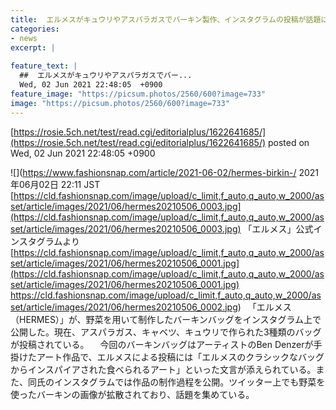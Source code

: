 ```yaml
---
title:  エルメスがキュウリやアスパラガスでバーキン製作、インスタグラムの投稿が話題に  
categories:
- news
excerpt: |
  
feature_text: |
  ##  エルメスがキュウリやアスパラガスでバー...
  Wed, 02 Jun 2021 22:48:05  +0900
feature_image: "https://picsum.photos/2560/600?image=733"
image: "https://picsum.photos/2560/600?image=733"
---
```


[https://rosie.5ch.net/test/read.cgi/editorialplus/1622641685/](https://rosie.5ch.net/test/read.cgi/editorialplus/1622641685/)
posted on Wed, 02 Jun 2021 22:48:05  +0900

<!--more-->

![](https://www.fashionsnap.com/article/2021-06-02/hermes-birkin-/ 2021年06月02日 22:11 JST [https://cld.fashionsnap.com/image/upload/c_limit,f_auto,q_auto,w_2000/asset/article/images/2021/06/hermes20210506_0003.jpg](https://cld.fashionsnap.com/image/upload/c_limit,f_auto,q_auto,w_2000/asset/article/images/2021/06/hermes20210506_0003.jpg) 「エルメス」公式インスタグラムより [https://cld.fashionsnap.com/image/upload/c_limit,f_auto,q_auto,w_2000/asset/article/images/2021/06/hermes20210506_0001.jpg](https://cld.fashionsnap.com/image/upload/c_limit,f_auto,q_auto,w_2000/asset/article/images/2021/06/hermes20210506_0001.jpg) https://cld.fashionsnap.com/image/upload/c_limit,f_auto,q_auto,w_2000/asset/article/images/2021/06/hermes20210506_0002.jpg) 　「エルメス（HERMES）」が、野菜を用いて制作したバーキンバッグをインスタグラム上で公開した。現在、アスパラガス、キャベツ、キュウリで作られた3種類のバッグが投稿されている。 　今回のバーキンバッグはアーティストのBen Denzerが手掛けたアート作品で、エルメスによる投稿には「エルメスのクラシックなバッグからインスパイアされた食べられるアート」といった文言が添えられている。また、同氏のインスタグラムでは作品の制作過程を公開。ツイッター上でも野菜を使ったバーキンの画像が拡散されており、話題を集めている。
